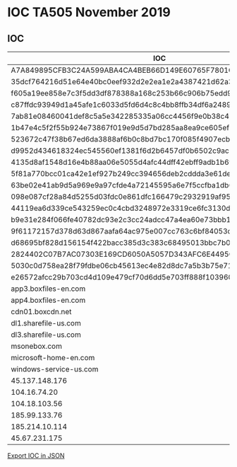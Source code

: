 <h1>IOC TA505 November 2019</h1>
<h2>IOC</h2>

|IOC|Description|
| ------------- |:-------------:|
|A7A849895CFB3C24A599ABA4CA4BEB66D149E60765F7801C47C18D9D8035E826|gehaltsliste_112019.xls|
|35dcf764216d51e64e40bc0eef932d2e2ea1e2a4387421d62a332d5d1a00a71d|payroll-0291-11.2019.xls|
|f605a19ee858e7c3f5dd3df878388a168c253b66c906b75edd998710ebcd5339|8b21d4069b839644600912920dcf940ac93323de.xls|
|c87ffdc93949d1a45afe1c6033d5fd6d4c8c4bb8ffb34df6a248913ef7ccb18c|7ee256883ff23bd2ec167f004095233714c694c5.xls|
|7ab81e08460041def8c5a5e342285335a06cc4456f9e0b38c4b4a1cd6ed916a8|E878689F.xls|
|1b47e4c5f2f55b924e73867f019e9d5d7bd285aa8ea9ce605ef99fac14a7a9fd|payroll-0291-11.2019.xls|
|523672c47f38b67ed6da3888af6b0c8bd7bc170f085f4907ecb27a91f9a349f2|pr.xls|
|d9952d434618324ec545560ef1381f6d2b6457df0b6502c9ac26c3d9f5147681|AUINVOICE_1-EPX7XBN.xls|
|4135d8af1548d16e4b88aa06e5055d4afc44dff42ebff9adb1b69708d477544f|AUINVOICE_1-EPX7XBN.xls|
|5f81a770bcc01ca42e1ef927b249cc394656deb2cddda3e61dee4ce637309f01|AUINVOICE_1-EPX7XBN.xls|
|63be02e41ab9d5a969e9a97cfde4a72145595a6e7f5ccfba1db6edf0872c1013|AUINVOICE_1-EPX7XBN.xls|
|098e087cf28a84d5255d03fdc0e861dfc166479c2932919af954986b4026b283|INVOICE_1-EPX7XBN.xls|
|44119ea6d339ce543259ec0c4cbd3248972e3319ce6fc3130d05898000d63443|INVOICE_1-EPX7XBN.xls|
|b9e31e284f066fe40782dc93e2c3cc24adcc47a4ea60e73bbb1ece8cf090d240|vds.xlsx|
|9f61172157d378d63d867aafa64ac975e007cc763c6bf84053c8dccc3457d24c|vds.xlsx|
|d68695bf828d156154f422bacc385d3c383c68495013bbc7b01160c37e16165c|vds.xlsx|
|2824402C07B7AC07303E169CD6050A5057D343AFC6E4495C4E5EF5285F6DB823|oleObject1.bin|
|5030c0d758ea28f79fdbe06cb45613ec4e82d8dc7a5b3b75e714135b19197a6b|oleObject1.bin|
|e26572afcc29b703cd4d109e479cf70d6dd5e703ff888f10396070f5a2ab15bb|oleObject1.bin|
|app3.boxfiles-en.com|Domain delivery |
|app4.boxfiles-en.com|Domain delivery |
|cdn01.boxcdn.net|Domain delivery |
|dl1.sharefile-us.com|Domain delivery|
|dl3.sharefile-us.com|Domain delivery |
|msonebox.com|Domain C2|
|microsoft-home-en.com|Domain C2|
|windows-service-us.com|Domain C2|
|45.137.148.176|IP delivery|
|104.16.74.20|IP delivery|
|104.18.103.56|IP delivery|
|185.99.133.76|IP C2|
|185.214.10.114|IP C2|
|45.67.231.175|IP C2|

<a href ="https://github.com/StrangerealIntel/DailyIOC/blob/master/02-12-19/JSON/IOC_TA505_Nov19_2.json">Export IOC in JSON</a>

